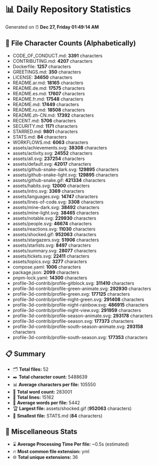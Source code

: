 # 📊 Daily Repository Statistics
Generated on ⏰ **Dec 27, Friday 01:49:14 AM**

## 📂 File Character Counts (Alphabetically)
- CODE_OF_CONDUCT.md: **3391** characters
- CONTRIBUTING.md: **4207** characters
- Dockerfile: **1257** characters
- GREETINGS.md: **350** characters
- LICENSE: **34650** characters
- README.ar.md: **18165** characters
- README.de.md: **17575** characters
- README.es.md: **17607** characters
- README.fr.md: **17548** characters
- README.md: **17449** characters
- README.ru.md: **18508** characters
- README.zh-CN.md: **17392** characters
- RECENT.md: **5706** characters
- SECURITY.md: **1171** characters
- STARRED.md: **9801** characters
- STATS.md: **84** characters
- WORKFLOWS.md: **6063** characters
- assets/achievements.svg: **38308** characters
- assets/activity.svg: **24552** characters
- assets/all.svg: **237254** characters
- assets/default.svg: **42017** characters
- assets/github-snake-dark.svg: **129895** characters
- assets/github-snake-light.svg: **129895** characters
- assets/github-snake.gif: **421334** characters
- assets/habits.svg: **12000** characters
- assets/intro.svg: **3369** characters
- assets/languages.svg: **14747** characters
- assets/lines-of-code.svg: **3308** characters
- assets/mine-dark.svg: **38492** characters
- assets/mine-light.svg: **38465** characters
- assets/notable.svg: **229930** characters
- assets/people.svg: **46674** characters
- assets/reactions.svg: **11030** characters
- assets/shocked.gif: **952063** characters
- assets/stargazers.svg: **51906** characters
- assets/starlists.svg: **8497** characters
- assets/summary.svg: **28077** characters
- assets/tickets.svg: **22411** characters
- assets/topics.svg: **3277** characters
- compose.yaml: **1006** characters
- package.json: **2099** characters
- pnpm-lock.yaml: **14300** characters
- profile-3d-contrib/profile-gitblock.svg: **311410** characters
- profile-3d-contrib/profile-green-animate.svg: **292930** characters
- profile-3d-contrib/profile-green.svg: **177125** characters
- profile-3d-contrib/profile-night-green.svg: **291408** characters
- profile-3d-contrib/profile-night-rainbow.svg: **486915** characters
- profile-3d-contrib/profile-night-view.svg: **291959** characters
- profile-3d-contrib/profile-season-animate.svg: **293178** characters
- profile-3d-contrib/profile-season.svg: **177373** characters
- profile-3d-contrib/profile-south-season-animate.svg: **293158** characters
- profile-3d-contrib/profile-south-season.svg: **177353** characters

## 📋 Summary
- 🗂️ **Total files:** 52
- ✒️ **Total character count:** 5488639
- 📊 **Average characters per file:** 105550
- 📝 **Total word count:** 283001
- 🧾 **Total lines:** 15162
- 📐 **Average words per file:** 5442
- 🏆 **Largest file:** assets/shocked.gif (**952063** characters)
- 🥉 **Smallest file:** STATS.md (**84** characters)

## 🌟 Miscellaneous Stats
- ⌛ **Average Processing Time Per file:** ~0.5s (estimated)
- 🔥 **Most common file extension:** yml
- 🌐 **Total unique extensions:** 36
